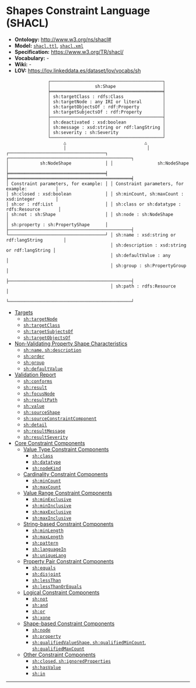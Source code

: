 # Shapes Constraint Language (SHACL)

- **Ontology:** http://www.w3.org/ns/shacl#
- **Model:** [`shacl.ttl`](local/shacl.ttl), [`shacl.xml`](local/shacl.xml)
- **Specification:** https://www.w3.org/TR/shacl/
- **Vocabulary:** -
- **Wiki:** -
- **LOV:** https://lov.linkeddata.es/dataset/lov/vocabs/sh

```
                ┌───────────────────────────────────────────┐
                │                 sh:Shape                  │
                ╞═══════════════════════════════════════════╡
                │ sh:targetClass : rdfs:Class               │
                │ sh:targetNode : any IRI or literal        │
                │ sh:targetObjectsOf : rdf:Property         │
                │ sh:targetSubjectsOf : rdf:Property        │
                ├───────────────────────────────────────────┤
                │ sh:deactivated : xsd:boolean              │
                │ sh:message : xsd:string or rdf:langString │
                │ sh:severity : sh:Severity                 │
                └───────────────────────────────────────────┘
                      △                              △
                      │                               │
┌─────────────────────────────────────┐ ┌───────────────────────────────────────────────┐
│            sh:NodeShape             │ │                 sh:NodeShape                  │
╞═════════════════════════════════════╡ ╞═══════════════════════════════════════════════╡
│ Constraint parameters, for example: │ │ Constraint parameters, for example:           │
│ sh:closed : xsd:boolean             │ │ sh:minCount, sh:maxCount : xsd:integer        │
│ sh:or : rdf:List                    │ │ sh:class or sh:datatype : rdfs:Resource       │
│ sh:not : sh:Shape                   │ │ sh:node : sh:NodeShape                        │
│ sh:property : sh:PropertyShape      │ ├───────────────────────────────────────────────┤
└─────────────────────────────────────┘ │ sh:name : xsd:string or rdf:langString        │
                                        │ sh:description : xsd:string or rdf:langString │
                                        │ sh:defaultValue : any                         │
                                        │ sh:group : sh:PropertyGroup                   │
                                        ├───────────────────────────────────────────────┤
                                        │ sh:path : rdfs:Resource                       │
                                        └───────────────────────────────────────────────┘
```

- [Targets](https://www.w3.org/TR/shacl/#targets)
    - [`sh:targetNode`](https://www.w3.org/TR/shacl/#targetNode)
    - [`sh:targetClass`](https://www.w3.org/TR/shacl/#targetClass)
    - [`sh:targetSubjectsOf`](https://www.w3.org/TR/shacl/#targetSubjectsOf)
    - [`sh:targetObjectsOf`](https://www.w3.org/TR/shacl/#targetObjectsOf)
- [Non-Validating Property Shape Characteristics](https://www.w3.org/TR/shacl/#nonValidation)
    - [`sh:name`, `sh:description`](https://www.w3.org/TR/shacl/#name)
    - [`sh:order`](https://www.w3.org/TR/shacl/#order)
    - [`sh:group`](https://www.w3.org/TR/shacl/#group)
    - [`sh:defaultValue`](https://www.w3.org/TR/shacl/#defaultValue)
- [Validation Report](https://www.w3.org/TR/shacl/#validation-report)
    - [`sh:conforms`](https://www.w3.org/TR/shacl/#conforms)
    - [`sh:result`](https://www.w3.org/TR/shacl/#result)
    - [`sh:focusNode`](https://www.w3.org/TR/shacl/#results-focus-node)
    - [`sh:resultPath`](https://www.w3.org/TR/shacl/#results-path)
    - [`sh:value`](https://www.w3.org/TR/shacl/#results-value)
    - [`sh:sourceShape`](https://www.w3.org/TR/shacl/#results-source-shape)
    - [`sh:sourceConstraintComponent`](https://www.w3.org/TR/shacl/#results-source-constraint-component)
    - [`sh:detail`](https://www.w3.org/TR/shacl/#results-detail)
    - [`sh:resultMessage`](https://www.w3.org/TR/shacl/#results-message)
    - [`sh:resultSeverity`](https://www.w3.org/TR/shacl/#results-severity)
- [Core Constraint Components](https://www.w3.org/TR/shacl/#core-components)
    - [Value Type Constraint Components](https://www.w3.org/TR/shacl/#core-components-value-type)
        - [`sh:class`](https://www.w3.org/TR/shacl/#ClassConstraintComponent)
        - [`sh:datatype`](https://www.w3.org/TR/shacl/#DatatypeConstraintComponent)
        - [`sh:nodeKind`](https://www.w3.org/TR/shacl/#NodeKindConstraintComponent)
    - [Cardinality Constraint Components](https://www.w3.org/TR/shacl/#core-components-count)
        - [`sh:minCount`](https://www.w3.org/TR/shacl/#MinCountConstraintComponent)
        - [`sh:maxCount`](https://www.w3.org/TR/shacl/#MaxCountConstraintComponent)
    - [Value Range Constraint Components](https://www.w3.org/TR/shacl/#core-components-range)
        - [`sh:minExclusive`](https://www.w3.org/TR/shacl/#MinExclusiveConstraintComponent)
        - [`sh:minInclusive`](https://www.w3.org/TR/shacl/#MinInclusiveConstraintComponent)
        - [`sh:maxExclusive`](https://www.w3.org/TR/shacl/#MaxExclusiveConstraintComponent)
        - [`sh:maxInclusive`](https://www.w3.org/TR/shacl/#MaxInclusiveConstraintComponent)
    - [String-based Constraint Components](https://www.w3.org/TR/shacl/#core-components-string)
        - [`sh:minLength`](https://www.w3.org/TR/shacl/#MinLengthConstraintComponent)
        - [`sh:maxLength`](https://www.w3.org/TR/shacl/#MaxLengthConstraintComponent)
        - [`sh:pattern`](https://www.w3.org/TR/shacl/#PatternConstraintComponent)
        - [`sh:languageIn`](https://www.w3.org/TR/shacl/#LanguageInConstraintComponent)
        - [`sh:uniqueLang`](https://www.w3.org/TR/shacl/#UniqueLangConstraintComponent)
    - [Property Pair Constraint Components](https://www.w3.org/TR/shacl/#core-components-property-pairs)
        - [`sh:equals`](https://www.w3.org/TR/shacl/#EqualsConstraintComponent)
        - [`sh:disjoint`](https://www.w3.org/TR/shacl/#DisjointConstraintComponent)
        - [`sh:lessThan`](https://www.w3.org/TR/shacl/#LessThanConstraintComponent)
        - [`sh:lessThanOrEquals`](https://www.w3.org/TR/shacl/#LessThanOrEqualsConstraintComponent)
    - [Logical Constraint Components](https://www.w3.org/TR/shacl/#core-components-logical)
        - [`sh:not`](https://www.w3.org/TR/shacl/#NotConstraintComponent)
        - [`sh:and`](https://www.w3.org/TR/shacl/#AndConstraintComponent)
        - [`sh:or`](https://www.w3.org/TR/shacl/#OrConstraintComponent)
        - [`sh:xone`](https://www.w3.org/TR/shacl/#XoneConstraintComponent)
    - [Shape-based Constraint Components](https://www.w3.org/TR/shacl/#core-components-shape)
        - [`sh:node`](https://www.w3.org/TR/shacl/#NodeConstraintComponent)
        - [`sh:property`](https://www.w3.org/TR/shacl/#PropertyConstraintComponent)
        - [`sh:qualifiedValueShape`, `sh:qualifiedMinCount`, `sh:qualifiedMaxCount`](https://www.w3.org/TR/shacl/#QualifiedValueShapeConstraintComponent)
    - [Other Constraint Components](https://www.w3.org/TR/shacl/#core-components-others)
        - [`sh:closed`, `sh:ignoredProperties`](https://www.w3.org/TR/shacl/#ClosedConstraintComponent)
        - [`sh:hasValue`](https://www.w3.org/TR/shacl/#HasValueConstraintComponent)
        - [`sh:in`](https://www.w3.org/TR/shacl/#InConstraintComponent)

---

